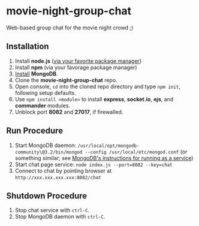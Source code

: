 # movie-night-group-chat
Web-based group chat for the movie night crowd ;)

## Installation
1. Install **node.js** ([via your favorite package manager](https://nodejs.org/en/download/package-manager/))
2. Install **npm** (via your favorage package manager)
3. [Install](https://docs.mongodb.com/v3.2/administration/install-community/) **MongoDB**.
3. Clone the **movie-night-group-chat** repo.
4. Open console, `cd` into the cloned repo directory and type `npm init`, following setup defaults.
5. Use `npm install <module>` to install **express**, **socket.io**, **ejs**, and **commander** modules.
6. Unblock port **8082** and **27017**, if firewalled.

## Run Procedure
1. Start MongoDB daemon: `/usr/local/opt/mongodb-community\@3.2/bin/mongod --config /usr/local/etc/mongod.conf` (or something similar; see [MongoDB's instructions for running as a service](https://docs.mongodb.com/manual/tutorial/install-mongodb-on-ubuntu/#run-mongodb-community-edition))
2. Start chat page service: `node index.js --port=8082 --key=chat`
3. Connect to chat by pointing browser at `http://xxx.xxx.xxx.xxx:8082/chat`

## Shutdown Procedure
1. Stop chat service with `ctrl-C`.
2. Stop MongoDB daemon with `ctrl-C`.
